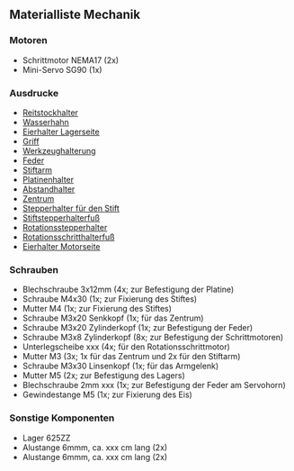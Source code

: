 ## Materialliste Mechanik

### Motoren
* Schrittmotor NEMA17 (2x)
* Mini-Servo SG90 (1x)

### Ausdrucke
* [Reitstockhalter](./assembly/eb77-eh21_bauteil-01-IMG_4891.JPG)
* [Wasserhahn](./assembly/eb77-eh21_bauteil-02-IMG_4895.JPG)
* [Eierhalter Lagerseite](./assembly/eb77-eh21_bauteil-03-IMG_4907.JPG)
* [Griff](./assembly/eb77-eh21_bauteil-04-IMG_4899.JPG)
* [Werkzeughalterung](./assembly/eb77-eh21_bauteil-05-IMG_4897.JPG)
* [Feder](./assembly/eb77-eh21_bauteil-06-IMG_4902.JPG)
* [Stiftarm](./assembly/eb77-eh21_bauteil-07-IMG_4900.JPG)
* [Platinenhalter](./assembly/eb77-eh21_bauteil-08-IMG_4901.JPG)
* [Abstandhalter](./assembly/eb77-eh21_bauteil-09-IMG_4905.JPG)
* [Zentrum](./assembly/eb77-eh21_bauteil-10-IMG_4889.JPG)
* [Stepperhalter für den Stift](./assembly/eb77-eh21_bauteil-11-IMG_4884.JPG)
* [Stiftstepperhalterfuß](./assembly/eb77-eh21_bauteil-12-IMG_4893.JPG)
* [Rotationsstepperhalter](./assembly/eb77-eh21_bauteil-13-IMG_4885.JPG)
* [Rotationsschritthalterfuß](./assembly/eb77-eh21_bauteil-14-IMG_4894.JPG)
* [Eierhalter Motorseite](./assembly/eb77-eh21_bauteil-15-IMG_4910.JPG)

### Schrauben
* Blechschraube 3x12mm (4x; zur Befestigung der Platine)
* Schraube M4x30 (1x; zur Fixierung des Stiftes)
* Mutter M4 (1x; zur Fixierung des Stiftes)
* Schraube M3x20 Senkkopf (1x; für das Zentrum)
* Schraube M3x20 Zylinderkopf (1x; zur Befestigung der Feder)
* Schraube M3x8 Zylinderkopf (8x; zur Befestigung der Schrittmotoren)
* Unterlegscheibe xxx (4x; für den Rotationsschrittmotor)
* Mutter M3 (3x; 1x für das Zentrum und 2x für den Stiftarm)
* Schraube M3x30 Linsenkopf (1x; für das Armgelenk)
* Mutter M5 (2x; zur Befestigung des Lagers)
* Blechschraube 2mm xxx (1x; zur Befestigung der Feder am Servohorn)
* Gewindestange M5 (1x; zur Fixierung des Eis)

### Sonstige Komponenten
* Lager 625ZZ
* Alustange 6mmm, ca. xxx cm lang (2x)
* Alustange 6mmm, ca. xxx cm lang (2x)
